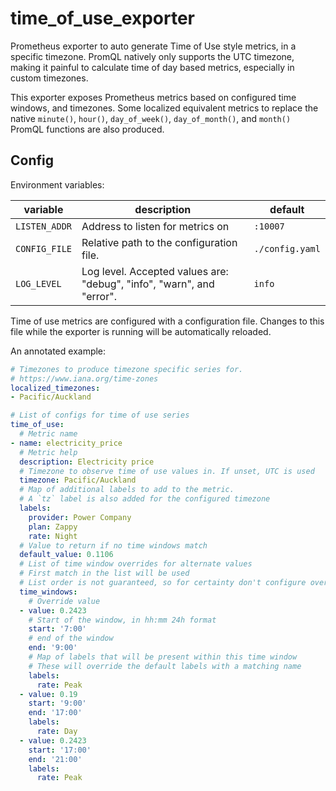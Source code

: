 # time_of_use_exporter

Prometheus exporter to auto generate Time of Use style metrics, in a specific timezone. PromQL natively only supports the UTC timezone, making it painful to calculate time of day based metrics, especially in custom timezones.

This exporter exposes Prometheus metrics based on configured time windows, and timezones. Some localized equivalent metrics to replace the native `minute()`, `hour()`, `day_of_week()`, `day_of_month()`, and `month()` PromQL functions are also produced.

## Config

Environment variables:

| variable      | description                                                           | default         |
| ------------- | --------------------------------------------------------------------- | --------------- |
| `LISTEN_ADDR` | Address to listen for metrics on                                      | `:10007`        |
| `CONFIG_FILE` | Relative path to the configuration file.                              | `./config.yaml` |
| `LOG_LEVEL`   | Log level. Accepted values are: "debug", "info", "warn", and "error". | `info`          |

Time of use metrics are configured with a configuration file. Changes to this file while the exporter is running will be automatically reloaded.

An annotated example:

```yaml
# Timezones to produce timezone specific series for.
# https://www.iana.org/time-zones
localized_timezones:
- Pacific/Auckland

# List of configs for time of use series
time_of_use:
  # Metric name
- name: electricity_price
  # Metric help
  description: Electricity price
  # Timezone to observe time of use values in. If unset, UTC is used
  timezone: Pacific/Auckland
  # Map of additional labels to add to the metric.
  # A `tz` label is also added for the configured timezone
  labels:
    provider: Power Company
    plan: Zappy
    rate: Night
  # Value to return if no time windows match
  default_value: 0.1106
  # List of time window overrides for alternate values
  # First match in the list will be used
  # List order is not guaranteed, so for certainty don't configure overlapping windows
  time_windows:
    # Override value
  - value: 0.2423
    # Start of the window, in hh:mm 24h format
    start: '7:00'
    # end of the window
    end: '9:00'
    # Map of labels that will be present within this time window
    # These will override the default labels with a matching name
    labels:
      rate: Peak
  - value: 0.19
    start: '9:00'
    end: '17:00'
    labels:
      rate: Day
  - value: 0.2423
    start: '17:00'
    end: '21:00'
    labels:
      rate: Peak

```
